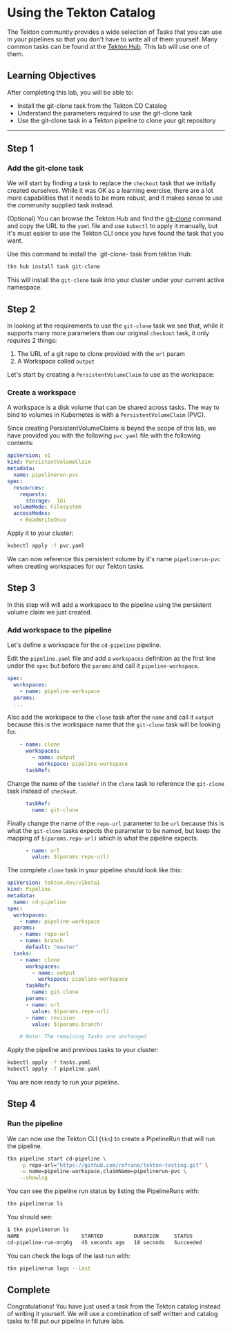# Using the Tekton Catalog

The Tekton community provides a wide selection of Tasks that you can use in your pipelines so that you don't have to write all of them yourself. Many common tasks can be found at the [Tekton Hub](http://hub.tekton.dev). This lab will use one of them.

## Learning Objectives

After completing this lab, you will be able to:

- Install the git-clone task from the Tekton CD Catalog
- Understand the parameters required to use the git-clone task
- Use the git-clone task in a Tekton pipeline to clone your git repository

---

## Step 1

### Add the git-clone task

We will start by finding a task to replace the `checkout` task that we initially created ourselves. While it was OK as a learning exercise, there are a lot more capabilities that it needs to be more robust, and it makes sense to use the community supplied task instead.

(Optional) You can browse the Tekton Hub and find the [git-clone](https://hub.tekton.dev/tekton/task/git-clone) command and copy the URL to the `yaml` file and use `kubectl` to apply it manually, but it's must easier to use the Tekton CLI once you have found the task that you want.

Use this command to install the `git-clone- task from tekton Hub:

```bash
tkn hub install task git-clone
```

This will install the `git-clone` task into your cluster under your current active namespace.

## Step 2

In looking at the requirements to use the `git-clone` task we see that, while it supports many more parameters than our original `checkout` task, it only _requires_ 2 things:

1. The URL of a git repo to clone provided with the `url` param
1. A Workspace called `output`

Let's start by creating a `PersistentVolumeClaim` to use as the workspace:

### Create a workspace

A workspace is a disk volume that can be shared across tasks. The way to bind to volumes in Kubernetes is with a `PersistentVolumeClaim` (PVC).

Since creating PersistentVolumeClaims is beynd the scope of this lab, we have provided you with the following `pvc.yaml` file with the following contents:

```yaml
apiVersion: v1
kind: PersistentVolumeClaim
metadata:
  name: pipelinerun-pvc
spec:
  resources:
    requests:
      storage:  1Gi
  volumeMode: Filesystem
  accessModes:
    - ReadWriteOnce
```

Apply it to your cluster:

```bash
kubectl apply -f pvc.yaml
```

We can now reference this persistent volume by it's name `pipelinerun-pvc` when creating workspaces for our Tekton tasks.

## Step 3

In this step will will add a workspace to the pipeline using the persistent volume claim we just created.

### Add workspace to the pipeline

Let's define a workspace for the `cd-pipeline` pipeline.

Edit the `pipeline.yaml` file and add a `workspaces` definition as the first line under the `spec` but before the `params` and call it `pipeline-workspace`.

```yaml
spec:
  workspaces:
    - name: pipeline-workspace
  params:
  ...
```

Also add the workspace to the `clone` task after the `name` and call it `output` because this is the workspace name that the `git-clone` task will be looking for.

```yaml
    - name: clone
      workspaces:
        - name: output
          workspace: pipeline-workspace          
      taskRef:
```

Change the name of the `taskRef` in the `clone` task to reference the `git-clone` task instead of `checkout`.

```yaml
      taskRef:
        name: git-clone
```

Finally change the name of the `repo-url` parameter to be `url` because this is what the `git-clone` tasks expects the parameter to be named, but keep the mapping of `$(params.repo-url)` which is what the pipeline expects.

```yaml
      - name: url
        value: $(params.repo-url)
```

The complete `clone` task in your pipeline should look like this:

```yaml
apiVersion: tekton.dev/v1beta1
kind: Pipeline
metadata:  
  name: cd-pipeline
spec:
  workspaces:
    - name: pipeline-workspace
  params:
    - name: repo-url
    - name: branch
      default: "master"
  tasks:
    - name: clone
      workspaces:
        - name: output
          workspace: pipeline-workspace          
      taskRef:
        name: git-clone
      params:
      - name: url
        value: $(params.repo-url)
      - name: revision
        value: $(params.branch)

    # Note: The remaining Tasks are unchanged
```

Apply the pipeline and previous tasks to your cluster:

```bash
kubectl apply -f tasks.yaml
kubectl apply -f pipeline.yaml
```

You are now ready to run your pipeline.

## Step 4

### Run the pipeline

We can now use the Tekton CLI (`tkn`) to create a PipelineRun that will run the pipeline.

```bash
tkn pipeline start cd-pipeline \
    -p repo-url="https://github.com/rofrano/tekton-testing.git" \
    -w name=pipeline-workspace,claimName=pipelinerun-pvc \
    --showlog
```

You can see the pipeline run status by listing the PipelineRuns with:

```bash
tkn pipelinerun ls
```

You should see:

```bash
$ tkn pipelinerun ls
NAME                    STARTED          DURATION     STATUS
cd-pipeline-run-mrg6g   45 seconds ago   18 seconds   Succeeded
```

You can check the logs of the last run with:

```bash
tkn pipelinerun logs --last
```

## Complete

Congratulations! You have just used a task from the Tekton catalog instead of writing it yourself. We will use a combination of self written and catalog tasks to fill put our pipeline in future labs.
